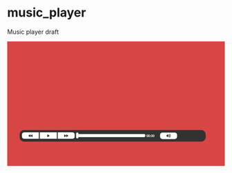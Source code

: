 # music_player
Music player draft

![Image](https://github.com/maiahariton/music_player/blob/master/music_player.png)
